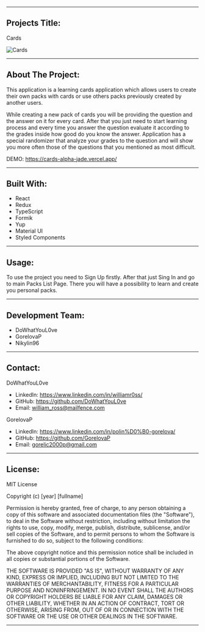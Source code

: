 <hr/>

## Projects Title:

Cards

![Cards](src/assets/images/Cards.png)

<hr/>

## About The Project:

This application is a learning cards application which allows users to create their own packs with cards or use others packs previously created by another users.

While creating a new pack of cards you will be providing the question and the answer on it for every card. After that you just need to start learning process and every time you answer the question evaluate it according to the grades inside how good do you know the answer. Application has a special randomizer that analyze your grades to the question and will show you more often those of the questions that you mentioned as most difficult.

DEMO: https://cards-alpha-jade.vercel.app/

<hr/>

## Built With:

- React
- Redux
- TypeScript
- Formik
- Yup
- Material UI
- Styled Components

<hr/>

## Usage:

To use the project you need to Sign Up firstly. After that just Sing In and go to main Packs List Page. There you will have a possibility to learn and create you personal packs.

<hr/>

## Development Team:

- DoWhatYouL0ve
- GorelovaP
- Nikylin96

<hr/>

## Contact:

DoWhatYouL0ve

- LinkedIn: https://www.linkedin.com/in/williamr0ss/
- GitHub: https://github.com/DoWhatYouL0ve
- Email: william_ross@mailfence.com

GorelovaP

- LinkedIn: https://www.linkedin.com/in/polin%D0%B0-gorelova/
- GitHub: https://github.com/GorelovaP
- Email: gorelic2000p@gmail.com
<hr/>

## License:

MIT License

Copyright (c) [year] [fullname]

Permission is hereby granted, free of charge, to any person obtaining a copy
of this software and associated documentation files (the "Software"), to deal
in the Software without restriction, including without limitation the rights
to use, copy, modify, merge, publish, distribute, sublicense, and/or sell
copies of the Software, and to permit persons to whom the Software is
furnished to do so, subject to the following conditions:

The above copyright notice and this permission notice shall be included in all
copies or substantial portions of the Software.

THE SOFTWARE IS PROVIDED "AS IS", WITHOUT WARRANTY OF ANY KIND, EXPRESS OR
IMPLIED, INCLUDING BUT NOT LIMITED TO THE WARRANTIES OF MERCHANTABILITY,
FITNESS FOR A PARTICULAR PURPOSE AND NONINFRINGEMENT. IN NO EVENT SHALL THE
AUTHORS OR COPYRIGHT HOLDERS BE LIABLE FOR ANY CLAIM, DAMAGES OR OTHER
LIABILITY, WHETHER IN AN ACTION OF CONTRACT, TORT OR OTHERWISE, ARISING FROM,
OUT OF OR IN CONNECTION WITH THE SOFTWARE OR THE USE OR OTHER DEALINGS IN THE
SOFTWARE.

<hr/>
